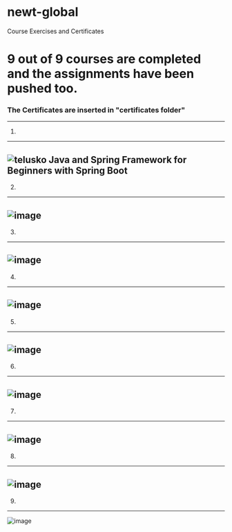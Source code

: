 # newt-global
Course Exercises and Certificates

# 9 out of 9 courses are completed and the assignments have been pushed too.


### The Certificates are inserted in "certificates folder"
***
 1.
---
   ![telusko Java and Spring Framework for Beginners with Spring Boot](https://github.com/selvaviswanath/newt-global/assets/89679557/23f3f93e-d07f-48f9-a221-677bb9d98c54)
---
 2.
---
   ![image](https://github.com/selvaviswanath/newt-global/assets/89679557/45b313a5-6c15-40b7-9b20-4b5a4d4c12e8)
---
 3.
---
   ![image](https://github.com/selvaviswanath/newt-global/assets/89679557/a891e2b4-b03d-4189-883a-dea99f78aea3)
---
 4. 
---
   ![image](https://github.com/selvaviswanath/newt-global/assets/89679557/c3df7a61-b301-44a3-af5b-6426f2404fbf)
---
 5. 
---
 ![image](https://github.com/selvaviswanath/newt-global/assets/89679557/c3e78770-e653-4a75-b411-b041e454c17b)
---
 6.
---
![image](https://github.com/selvaviswanath/newt-global/assets/89679557/0befb12f-d4d3-4caa-8603-305e56945103)
---
 7.
---
![image](https://github.com/selvaviswanath/newt-global/assets/89679557/adfeab49-2205-4137-a848-5ee6f3f7221c)
---
 8.
---
![image](https://github.com/selvaviswanath/newt-global/assets/89679557/e770cc8b-f935-4e3a-aa97-8336f2000406)
---
 9.
---
![image](https://github.com/selvaviswanath/newt-global/assets/89679557/df3b3b55-18f8-4120-9495-51ae44bee285)
